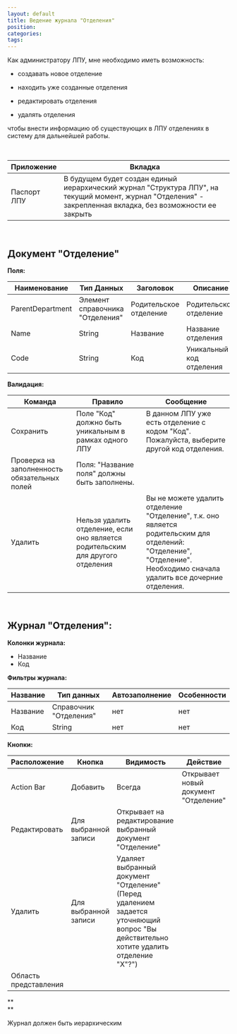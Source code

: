 ```yaml
---
layout: default
title: Ведение журнала "Отделения"
position: 
categories: 
tags: 
---
```


Как администратору ЛПУ, мне необходимо иметь возможность:

* создавать новое отделение

* находить уже созданные отделения

* редактировать отделения

* удалять отделения

  
чтобы внести информацию об существующих в ЛПУ отделениях в систему для дальнейшей работы.

 

|Приложение|Вкладка|
|----------|-------|
|Паспорт ЛПУ|В будущем будет создан единый иерархический журнал "Структура ЛПУ", на текущий момент, журнал "Отделения" - закрепленная вкладка, без возможности ее закрыть|

 

## Документ "Отделение" 

**Поля:**

|Наименование|Тип Данных|Заголовок|Описание|Множественность|
|------------|----------|---------|--------|---------------|
|ParentDepartment|Элемент справочника "Отделения"|Родительское отделение|Родительское отделение|[0..1]|
|Name|String|Название|Название отделения|[1..1]|
|Code|String|Код|Уникальный код отделения|[1..1]|

**Валидация:**

|Команда|Правило|Сообщение|
|-------|-------|---------|
|Сохранить|Поле "Код" должно быть уникальным в рамках одного ЛПУ|В данном ЛПУ уже есть отделение с кодом "Код". Пожалуйста, выберите другой код отделения.|
|Проверка на заполненность обязательных полей|Поля: "Название поля" должны быть заполнены.|
|Удалить|Нельзя удалить отделение, если оно является родительским для другого отделения|Вы не можете удалить отделение "Отделение", т.к. оно является родительским для отделений: "Отделение", "Отделение". Необходимо сначала удалить все дочерние отделения.|

 

## Журнал "Отделения":

**Колонки журнала:**

* Название
* Код

**Фильтры журнала:**

|Название|Тип данных|Автозаполнение|Особенности|
|--------|----------|--------------|-----------|
|Название|Справочник "Отделения"|нет|нет|
|Код|String|нет|нет|

**Кнопки:**

|Расположение|Кнопка|Видимость|Действие|
|------------|------|---------|--------|
|Action Bar|Добавить|Всегда|Открывает новый документ "Отделение"|
|Редактировать|Для выбранной записи|Открывает на редактирование выбранный документ "Отделение"|
|Удалить|Для выбранной записи|Удаляет выбранный документ "Отделение" (Перед удалением задается уточняющий вопрос "Вы действительно хотите удалить отделение "Х"?")|
|Область представления| | | |

**  
**

Журнал должен быть иерархическим

